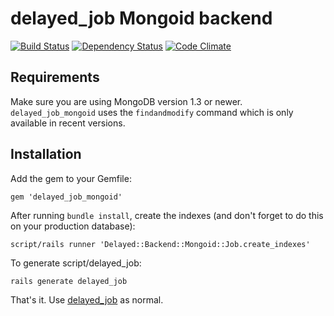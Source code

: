 # delayed_job Mongoid backend
[![Build Status](https://secure.travis-ci.org/collectiveidea/delayed_job_mongoid.png?branch=master)][travis]
[![Dependency Status](https://gemnasium.com/collectiveidea/delayed_job_mongoid.png?travis)][gemnasium]
[![Code Climate](https://codeclimate.com/badge.png)][codeclimate]

[travis]: http://travis-ci.org/collectiveidea/delayed_job_mongoid
[gemnasium]: https://gemnasium.com/collectiveidea/delayed_job_mongoid
[codeclimate]: https://codeclimate.com/github/collectiveidea/delayed_job_mongoid

## Requirements

Make sure you are using MongoDB version 1.3 or newer. `delayed_job_mongoid`
uses the `findandmodify` command which is only available in recent versions.

## Installation

Add the gem to your Gemfile:

    gem 'delayed_job_mongoid'

After running `bundle install`, create the indexes (and don't forget to do this
on your production database):

    script/rails runner 'Delayed::Backend::Mongoid::Job.create_indexes'

To generate script/delayed_job:

    rails generate delayed_job

That's it. Use [delayed_job](http://github.com/collectiveidea/delayed_job) as
normal.
